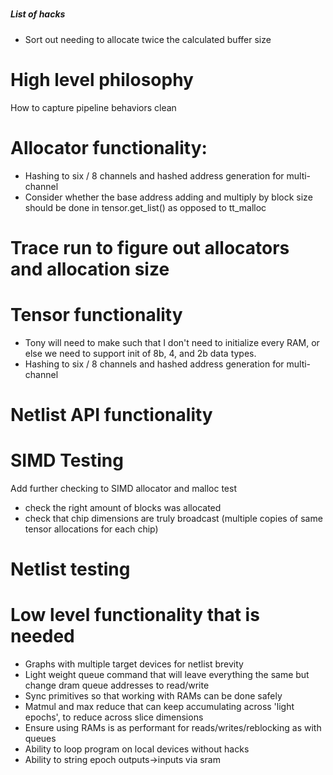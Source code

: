 #####
##### List of hacks
#####
- Sort out needing to allocate twice the calculated buffer size

# 
# High level philosophy
How to capture pipeline behaviors clean

# Allocator functionality:
- Hashing to six / 8 channels and hashed address generation for multi-channel
- Consider whether the base address adding and multiply by block size should be done in tensor.get_list() as opposed to tt_malloc

# Trace run to figure out allocators and allocation size

# Tensor functionality
- Tony will need to make such that I don't need to initialize every RAM, or else we need to support init of 8b, 4, and 2b data types.
- Hashing to six / 8 channels and hashed address generation for multi-channel

# Netlist API functionality

# SIMD Testing
Add further checking to SIMD allocator and malloc test
- check the right amount of blocks was allocated
- check that chip dimensions are truly broadcast (multiple copies of same tensor allocations for each chip)

# Netlist testing


# Low level functionality that is needed
- Graphs with multiple target devices for netlist brevity
- Light weight queue command that will leave everything the same but change dram queue addresses to read/write
- Sync primitives so that working with RAMs can be done safely
- Matmul and max reduce that can keep accumulating across 'light epochs', to reduce across slice dimensions
- Ensure using RAMs is as performant for reads/writes/reblocking as with queues
- Ability to loop program on local devices without hacks
- Ability to string epoch outputs->inputs via sram



